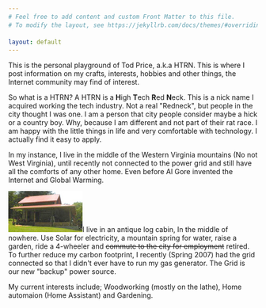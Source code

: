```yaml
---
# Feel free to add content and custom Front Matter to this file.
# To modify the layout, see https://jekyllrb.com/docs/themes/#overriding-theme-defaults

layout: default
---
```

This is the personal playground of Tod Price, a.k.a HTRN. This is where I post information on my crafts, interests, hobbies and other things, the Internet community may find of interest.

So what is a HTRN? A HTRN is a **H**igh **T**ech **R**ed **N**eck. This is a nick name I acquired working the tech industry. Not a real "Redneck", but people in the city thought I was one. I am a person that city people consider maybe a hick or a country boy. Why, because I am different and not part of their rat race. I am happy with the little things in life and very comfortable with technology. I actually find it easy to apply.

In my instance, I live in the middle of the Western Virginia mountains (No not West Virginia), until recently not connected to the power grid and still have all the comforts of any other home. Even before Al Gore invented the Internet and Global Warming.

![Antique log cabin](images/cabin.jpg)I live in an antique log cabin, In the middle of nowhere.  Use Solar for electricity, a mountain spring for water, raise a garden, ride a 4-wheeler and ~~commute to the city for employment~~ retired. To further reduce my carbon footprint, I recently (Spring 2007) had the grid connected so that I didn't ever have to run my gas generator. The Grid is our new "backup" power source.

My current interests include; Woodworking (mostly on the lathe),  Home automaion (Home Assistant) and Gardening.
